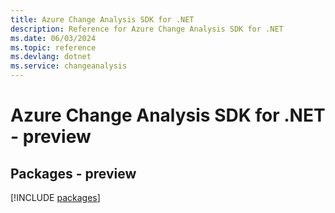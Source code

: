 ```yaml
---
title: Azure Change Analysis SDK for .NET
description: Reference for Azure Change Analysis SDK for .NET
ms.date: 06/03/2024
ms.topic: reference
ms.devlang: dotnet
ms.service: changeanalysis
---
```

# Azure Change Analysis SDK for .NET - preview
## Packages - preview
[!INCLUDE [packages](change-analysis-index.md)]